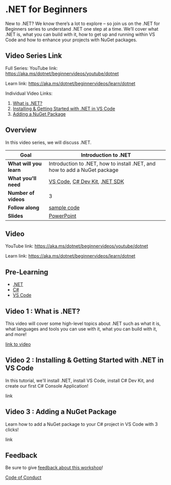 # .NET for Beginners

New to .NET? We know there’s a lot to explore – so join us on the .NET for Beginners series to understand .NET one step at a time. We’ll cover what .NET is, what you can build with it, how to get up and running within VS Code and how to enhance your projects with NuGet packages.

## Video Series Link

Full Series:
YouTube link: https://aka.ms/dotnet/beginnervideos/youtube/dotnet 

Learn link: https://aka.ms/dotnet/beginnervideos/learn/dotnet

Individual Video Links:
1. [What is .NET?]()
1. [Installing & Getting Started with .NET in VS Code]()
1. [Adding a NuGet Package]() 

## Overview

In this video series, we will discuss .NET.

| **Goal**              | Introduction to .NET                                     |
| ----------------------------- | --------------------------------------------------------------------- |
| **What will you learn**       | Introduction to .NET, how to install .NET, and how to add a NuGet package                                        |
| **What you'll need**          | [VS Code](code.visualstudio.com), [C# Dev Kit](https://marketplace.visualstudio.com/items?itemName=ms-dotnettools.csdevkit), [.NET SDK](https://dotnet.microsoft.com/en-us/download/visual-studio-sdks) |
| **Number of videos**                  | 3                                                                |
| **Follow along**                  | [sample code](sample_code)                                                                |
| **Slides** | [PowerPoint](.NET%20Conf%20Beginner%20Series.pptx) 
                         
## Video

YouTube link: https://aka.ms/dotnet/beginnervideos/youtube/dotnet 

Learn link: https://aka.ms/dotnet/beginnervideos/learn/dotnet

## Pre-Learning

* [.NET](https://dotnet.microsoft.com/)
* [C#](https://learn.microsoft.com/dotnet/csharp/)
* [VS Code](https://code.visualstudio.com/)

## Video 1 : What is .NET?

This video will cover some high-level topics about .NET such as what it is, what languages and tools you can use with it, what you can build with it, and more!

[link to video](link)

## Video 2 : Installing & Getting Started with .NET in VS Code

In this tutorial, we'll install .NET, install VS Code, install C# Dev Kit, and create our first C# Console Application!

link

## Video 3 : Adding a NuGet Package

Learn how to add a NuGet package to your C# project in VS Code with 3 clicks!

link

## Feedback

Be sure to give [feedback about this workshop](https://aka.ms/dotnet/beginnervideos/feedback)!

[Code of Conduct](../CODE_OF_CONDUCT.md)

